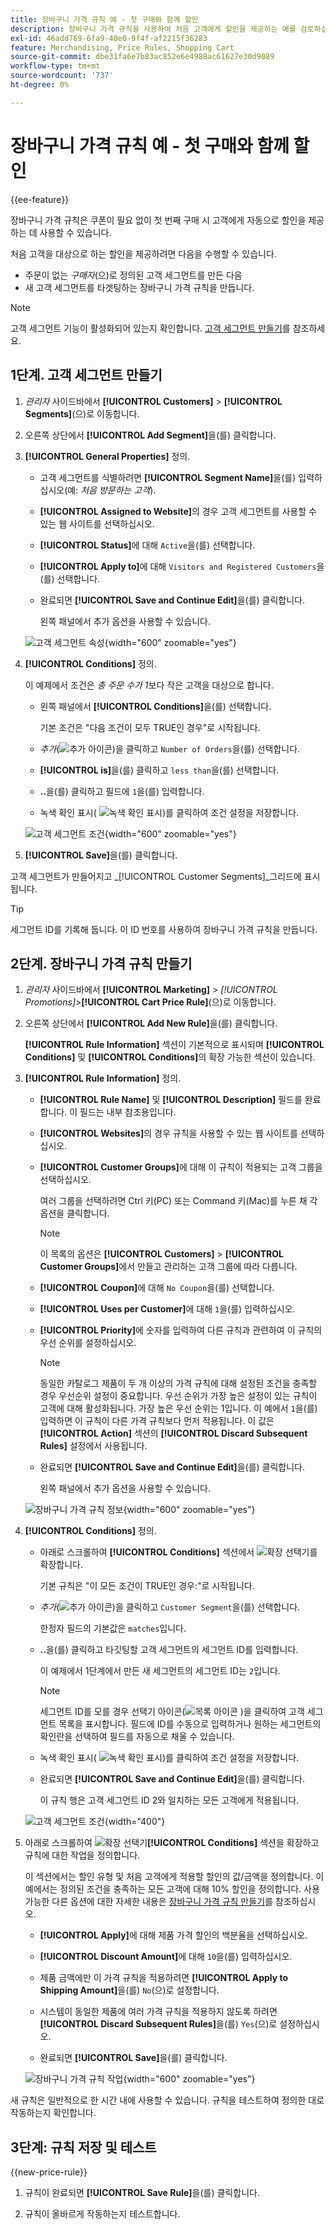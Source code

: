 ```yaml
---
title: 장바구니 가격 규칙 예 - 첫 구매와 함께 할인
description: 장바구니 가격 규칙을 사용하여 처음 고객에게 할인을 제공하는 예를 검토하십시오.
exl-id: 46add769-6fa9-40e0-9f4f-af2215f36283
feature: Merchandising, Price Rules, Shopping Cart
source-git-commit: dbe31fa6e7b83ac852e6e4988ac61627e30d9089
workflow-type: tm+mt
source-wordcount: '737'
ht-degree: 0%

---
```


# 장바구니 가격 규칙 예 - 첫 구매와 함께 할인

{{ee-feature}}

장바구니 가격 규칙은 쿠폰이 필요 없이 첫 번째 구매 시 고객에게 자동으로 할인을 제공하는 데 사용할 수 있습니다.

처음 고객을 대상으로 하는 할인을 제공하려면 다음을 수행할 수 있습니다.

- 주문이 없는 _구매자_(으)로 정의된 고객 세그먼트를 만든 다음
- 새 고객 세그먼트를 타겟팅하는 장바구니 가격 규칙을 만듭니다.

>[!NOTE]
>
>고객 세그먼트 기능이 활성화되어 있는지 확인합니다. [고객 세그먼트 만들기](../customers/customer-segment-create.md)를 참조하세요.

## 1단계. 고객 세그먼트 만들기

1. _관리자_ 사이드바에서 **[!UICONTROL Customers]** > **[!UICONTROL Segments]**(으)로 이동합니다.

1. 오른쪽 상단에서 **[!UICONTROL Add Segment]**&#x200B;을(를) 클릭합니다.

1. **[!UICONTROL General Properties]** 정의.

   - 고객 세그먼트를 식별하려면 **[!UICONTROL Segment Name]**&#x200B;을(를) 입력하십시오(예: _처음 방문하는 고객_).

   - **[!UICONTROL Assigned to Website]**&#x200B;의 경우 고객 세그먼트를 사용할 수 있는 웹 사이트를 선택하십시오.

   - **[!UICONTROL Status]**&#x200B;에 대해 `Active`을(를) 선택합니다.

   - **[!UICONTROL Apply to]**&#x200B;에 대해 `Visitors and Registered Customers`을(를) 선택합니다.

   - 완료되면 **[!UICONTROL Save and Continue Edit]**&#x200B;을(를) 클릭합니다.

     왼쪽 패널에서 추가 옵션을 사용할 수 있습니다.

   ![고객 세그먼트 속성](./assets/customer-segment-first-time.png){width="600" zoomable="yes"}

1. **[!UICONTROL Conditions]** 정의.

   이 예제에서 조건은 _총 주문 수가 1_&#x200B;보다 작은 고객을 대상으로 합니다.

   - 왼쪽 패널에서 **[!UICONTROL Conditions]**&#x200B;을(를) 선택합니다.

     기본 조건은 &quot;다음 조건이 모두 TRUE인 경우&quot;로 시작됩니다.

   - _추가_(![추가 아이콘](../assets/icon-add-green-circle.png))을 클릭하고 `Number of Orders`을(를) 선택합니다.

   - **[!UICONTROL is]**&#x200B;을(를) 클릭하고 `less than`을(를) 선택합니다.

   - **..**&#x200B;을(를) 클릭하고 필드에 `1`을(를) 입력합니다.

   - 녹색 확인 표시( ![녹색 확인 표시](../assets/icon-checkmark-green-circle.png))를 클릭하여 조건 설정을 저장합니다.

   ![고객 세그먼트 조건](./assets/customer-segment-first-time-condition.png){width="600" zoomable="yes"}

1. **[!UICONTROL Save]**&#x200B;을(를) 클릭합니다.

고객 세그먼트가 만들어지고 _[!UICONTROL Customer Segments]_그리드에 표시됩니다.

>[!TIP]
>
>세그먼트 ID를 기록해 둡니다. 이 ID 번호를 사용하여 장바구니 가격 규칙을 만듭니다.

## 2단계. 장바구니 가격 규칙 만들기

1. _관리자_ 사이드바에서 **[!UICONTROL Marketing]** > _[!UICONTROL Promotions]_>**[!UICONTROL Cart Price Rule]**(으)로 이동합니다.

1. 오른쪽 상단에서 **[!UICONTROL Add New Rule]**&#x200B;을(를) 클릭합니다.

   **[!UICONTROL Rule Information]** 섹션이 기본적으로 표시되며 **[!UICONTROL Conditions]** 및 **[!UICONTROL Conditions]**&#x200B;의 확장 가능한 섹션이 있습니다.

1. **[!UICONTROL Rule Information]** 정의.

   - **[!UICONTROL Rule Name]** 및 **[!UICONTROL Description]** 필드를 완료합니다. 이 필드는 내부 참조용입니다.

   - **[!UICONTROL Websites]**&#x200B;의 경우 규칙을 사용할 수 있는 웹 사이트를 선택하십시오.

   - **[!UICONTROL Customer Groups]**&#x200B;에 대해 이 규칙이 적용되는 고객 그룹을 선택하십시오.

     여러 그룹을 선택하려면 Ctrl 키(PC) 또는 Command 키(Mac)를 누른 채 각 옵션을 클릭합니다.

     >[!NOTE]
     >
     >이 목록의 옵션은 **[!UICONTROL Customers]** > **[!UICONTROL Customer Groups]**&#x200B;에서 만들고 관리하는 고객 그룹에 따라 다릅니다.

   - **[!UICONTROL Coupon]**&#x200B;에 대해 `No Coupon`을(를) 선택합니다.

   - **[!UICONTROL Uses per Customer]**&#x200B;에 대해 `1`을(를) 입력하십시오.

   - **[!UICONTROL Priority]**&#x200B;에 숫자를 입력하여 다른 규칙과 관련하여 이 규칙의 우선 순위를 설정하십시오.

     >[!NOTE]
     >
     >동일한 카탈로그 제품이 두 개 이상의 가격 규칙에 대해 설정된 조건을 충족할 경우 우선순위 설정이 중요합니다. 우선 순위가 가장 높은 설정이 있는 규칙이 고객에 대해 활성화됩니다. 가장 높은 우선 순위는 1입니다. 이 예에서 `1`을(를) 입력하면 이 규칙이 다른 가격 규칙보다 먼저 적용됩니다. 이 값은 **[!UICONTROL Action]** 섹션의 **[!UICONTROL Discard Subsequent Rules]** 설정에서 사용됩니다.

   - 완료되면 **[!UICONTROL Save and Continue Edit]**&#x200B;을(를) 클릭합니다.

     왼쪽 패널에서 추가 옵션을 사용할 수 있습니다.

   ![장바구니 가격 규칙 정보](./assets/rule-information-first-time.png){width="600" zoomable="yes"}

1. **[!UICONTROL Conditions]** 정의.

   - 아래로 스크롤하여 **[!UICONTROL Conditions]** 섹션에서 ![확장 선택기](../assets/icon-display-expand.png)를 확장합니다.

     기본 규칙은 &quot;이 모든 조건이 TRUE인 경우:&quot;로 시작됩니다.

   - _추가_(![추가 아이콘](../assets/icon-add-green-circle.png))을 클릭하고 `Customer Segment`을(를) 선택합니다.

     한정자 필드의 기본값은 `matches`입니다.

   - **..**&#x200B;을(를) 클릭하고 타깃팅할 고객 세그먼트의 세그먼트 ID를 입력합니다.

     이 예제에서 1단계에서 만든 새 세그먼트의 세그먼트 ID는 `2`입니다.

     >[!NOTE]
     >
     >세그먼트 ID를 모를 경우 선택기 아이콘(![목록 아이콘](../assets/icon-list-chooser.png) )을 클릭하여 고객 세그먼트 목록을 표시합니다. 필드에 ID를 수동으로 입력하거나 원하는 세그먼트의 확인란을 선택하여 필드를 자동으로 채울 수 있습니다.

   - 녹색 확인 표시( ![녹색 확인 표시](../assets/icon-checkmark-green-circle.png))를 클릭하여 조건 설정을 저장합니다.

   - 완료되면 **[!UICONTROL Save and Continue Edit]**&#x200B;을(를) 클릭합니다.

     이 규칙 행은 고객 세그먼트 ID 2와 일치하는 모든 고객에게 적용됩니다.

   ![고객 세그먼트 조건](./assets/customer-segment-matches.png){width="400"}

1. 아래로 스크롤하여 ![확장 선택기](../assets/icon-display-expand.png)**[!UICONTROL Conditions]** 섹션을 확장하고 규칙에 대한 작업을 정의합니다.

   이 섹션에서는 할인 유형 및 처음 고객에게 적용할 할인의 값/금액을 정의합니다. 이 예에서는 정의된 조건을 충족하는 모든 고객에 대해 10% 할인을 정의합니다. 사용 가능한 다른 옵션에 대한 자세한 내용은 [장바구니 가격 규칙 만들기](price-rules-cart-create.md)를 참조하십시오.

   - **[!UICONTROL Apply]**&#x200B;에 대해 제품 가격 할인의 백분율을 선택하십시오.

   - **[!UICONTROL Discount Amount]**&#x200B;에 대해 `10`을(를) 입력하십시오.

   - 제품 금액에만 이 가격 규칙을 적용하려면 **[!UICONTROL Apply to Shipping Amount]**&#x200B;을(를) `No`(으)로 설정합니다.

   - 시스템이 동일한 제품에 여러 가격 규칙을 적용하지 않도록 하려면 **[!UICONTROL Discard Subsequent Rules]**&#x200B;을(를) `Yes`(으)로 설정하십시오.

   - 완료되면 **[!UICONTROL Save]**&#x200B;을(를) 클릭합니다.

   ![장바구니 가격 규칙 작업](./assets/actions-first-time.png){width="600" zoomable="yes"}

새 규칙은 일반적으로 한 시간 내에 사용할 수 있습니다. 규칙을 테스트하여 정의한 대로 작동하는지 확인합니다.

## 3단계: 규칙 저장 및 테스트

{{new-price-rule}}

1. 규칙이 완료되면 **[!UICONTROL Save Rule]**&#x200B;을(를) 클릭합니다.

1. 규칙이 올바르게 작동하는지 테스트합니다.

